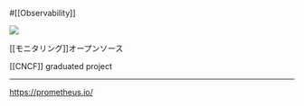 #[[Observability]]

![](https://prometheus.io/assets/prometheus_logo_grey.svg)

[[モニタリング]]オープンソース

[[CNCF]] graduated project

---

<https://prometheus.io/>